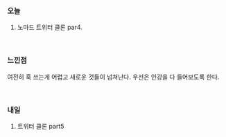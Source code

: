 <h3>오늘</h3>

1. 노마드 트위터 클론 par4.

<br/>

<h3>느낀점</h3>

여전히 훅 쓰는게 어렵고 새로운 것들이 넘쳐난다. 우선은 인강을 다 들어보도록 한다.

<br/>

<h3>내일</h3>

1. 트위터 클론 part5

